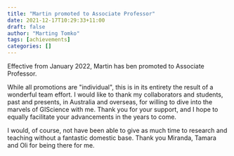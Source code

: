 ```yaml
---
title: "Martin promoted to Associate Professor"
date: 2021-12-17T10:29:33+11:00
draft: false
author: "Marting Tomko"
tags: [achievements]
categories: []
---
```


Effective from January 2022, Martin has ben promoted to Associate Professor.

While all promotions are "individual", this is in its entirety the result of a wonderful team effort. I would like to thank my collaborators and students, past and presents, in Australia and overseas, for willing to dive into the marvels of GIScience with me. Thank you for your support, and I hope to equally facilitate your advancements in the years to come.

I would, of course, not have been able to give as much time to research and teaching without a fantastic domestic base. Thank you Miranda, Tamara and Oli for being there for me. 